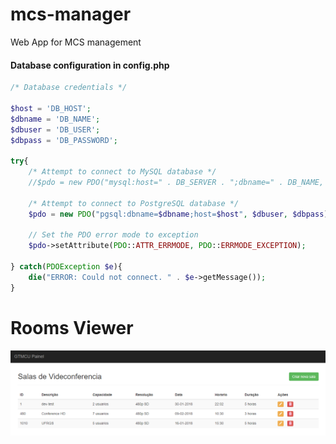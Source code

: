 # mcs-manager
Web App for MCS management

#### Database configuration in config.php ####

```php
/* Database credentials */

$host = 'DB_HOST';
$dbname = 'DB_NAME';
$dbuser = 'DB_USER';
$dbpass = 'DB_PASSWORD';

try{
    /* Attempt to connect to MySQL database */
    //$pdo = new PDO("mysql:host=" . DB_SERVER . ";dbname=" . DB_NAME, DB_USERNAME, DB_PASSWORD);

    /* Attempt to connect to PostgreSQL database */
    $pdo = new PDO("pgsql:dbname=$dbname;host=$host", $dbuser, $dbpass) or die("error") ;
    
    // Set the PDO error mode to exception
    $pdo->setAttribute(PDO::ATTR_ERRMODE, PDO::ERRMODE_EXCEPTION);

} catch(PDOException $e){
    die("ERROR: Could not connect. " . $e->getMessage());
}
```


# Rooms Viewer #

![alt text](images/tests.PNG "Rooms viewer")

